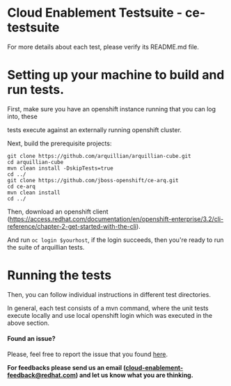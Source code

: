 # Cloud Enablement Testsuite - ce-testsuite

For more details about each test, please verify its README.md file.

# Setting up your machine to build and run tests.

First, make sure you have an openshift instance running that you can log into, these

tests execute against an externally running openshift cluster.

Next, build the prerequisite projects:

```
git clone https://github.com/arquillian/arquillian-cube.git
cd arquillian-cube
mvn clean install -DskipTests=true
cd ../
git clone https://github.com/jboss-openshift/ce-arq.git
cd ce-arq
mvn clean install
cd ../
```

Then, download an openshift client (https://access.redhat.com/documentation/en/openshift-enterprise/3.2/cli-reference/chapter-2-get-started-with-the-cli).

And run `oc login $yourhost`, if the login succeeds, then you're ready to run the suite of arquillian tests.

# Running the tests

Then, you can follow individual instructions in different test directories.

In general, each test consists of a mvn command, where the unit tests execute locally and use local openshift login which was executed in the above section.

#### Found an issue?
Please, feel free to report the issue that you found [here](https://github.com/jboss-openshift/ce-testsuite/issues/new).

__For feedbacks please send us an email (cloud-enablement-feedback@redhat.com) and let us know what you are thinking.__
